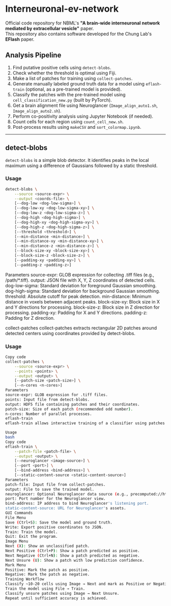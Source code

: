 # Interneuronal-ev-network

Official code repository for NBML's **"A brain-wide interneuronal network mediated by extracellular vesicle"** paper.  
This repository also contains software developed for the Chung Lab's **EFlash** paper.

## Analysis Pipeline

1. Find putative positive cells using `detect-blobs`.
2. Check whether the threshold is optimal using Fiji.
3. Make a list of patches for training using `collect-patches`.
4. Generate manually labeled ground truth data for a model using `eflash-train` (optional, as a pre-trained model is provided).
5. Classify the patches with the pre-trained model using `cell_classification_new.py` (built by PyTorch).
6. Get a brain alignment file using Neuroglancer (`Image_align_auto1.sh`, `Image_align_auto2.sh`).
7. Perform co-positivity analysis using Jupyter Notebook (if needed).
8. Count cells for each region using `count_cell_new.sh`.
9. Post-process results using `makeCSV` and `sort_colormap.ipynb`.

---

## detect-blobs

`detect-blobs` is a simple blob detector. It identifies peaks in the local maximum using a difference of Gaussians followed by a static threshold.

### Usage

```bash
detect-blobs \
    --source <source-expr> \
    --output <coords-file> \
    [--dog-low <dog-low-sigma>] \
    [--dog-low-xy <dog-low-sigma-xy>] \
    [--dog-low-z <dog-low-sigma-z>] \
    [--dog-high <dog-high-sigma>] \
    [--dog-high-xy <dog-high-sigma-xy>] \
    [--dog-high-z <dog-high-sigma-z>] \
    [--threshold <threshold>] \
    [--min-distance <min-distance>] \
    [--min-distance-xy <min-distance-xy>] \
    [--min-distance-z <min-distance-z>] \
    [--block-size-xy <block-size-xy>] \
    [--block-size-z <block-size-z>] \
    [--padding-xy <padding-xy>] \
    [--padding-z <padding-z>]
```

Parameters
source-expr: GLOB expression for collecting .tiff files (e.g., /path/*.tiff).
output: JSON file with X, Y, Z coordinates of detected cells.
dog-low-sigma: Standard deviation for foreground Gaussian smoothing.
dog-high-sigma: Standard deviation for background Gaussian smoothing.
threshold: Absolute cutoff for peak detection.
min-distance: Minimum distance in voxels between adjacent peaks.
block-size-xy: Block size in X and Y directions for processing.
block-size-z: Block size in Z direction for processing.
padding-xy: Padding for X and Y directions.
padding-z: Padding for Z direction.


collect-patches
collect-patches extracts rectangular 2D patches around detected centers using coordinates provided by detect-blobs.

### Usage
```bash
Copy code
collect-patches \
    --source <source-expr> \
    --points <points> \
    --output <output> \
    [--patch-size <patch-size>] \
    [--n-cores <n-cores>]
Parameters
source-expr: GLOB expression for .tiff files.
points: Input file from detect-blobs.
output: HDF5 file containing patches and their coordinates.
patch-size: Size of each patch (recommended odd number).
n-cores: Number of parallel processes.
eflash-train
eflash-train allows interactive training of a classifier using patches created by collect-patches. It uses dimensionality reduction and a random forest classifier.

Usage
bash
Copy code
eflash-train \
    --patch-file <patch-file> \
    --output <output> \
    [--neuroglancer <image-source>] \
    [--port <port>] \
    [--bind-address <bind-address>] \
    [--static-content-source <static-content-source>]
Parameters
patch-file: Input file from collect-patches.
output: File to save the trained model.
neuroglancer: Optional Neuroglancer data source (e.g., precomputed://http://localhost:81).
port: Port number for the Neuroglancer view.
bind-address: IP address to bind Neuroglancer's listening port.
static-content-source: URL for Neuroglancer's assets.
GUI Commands
File Menu
Save (Ctrl+S): Save the model and ground truth.
Write: Export positive coordinates to JSON.
Train: Train the model.
Quit: Exit the program.
Image Menu
Next (X): Show an unclassified patch.
Next Positive (Ctrl+P): Show a patch predicted as positive.
Next Negative (Ctrl+N): Show a patch predicted as negative.
Next Unsure (U): Show a patch with low prediction confidence.
Mark Menu
Positive: Mark the patch as positive.
Negative: Mark the patch as negative.
Training Workflow
Classify ~10-20 cells using Image → Next and mark as Positive or Negative.
Train the model using File → Train.
Classify unsure patches using Image → Next Unsure.
Repeat until sufficient accuracy is achieved.
